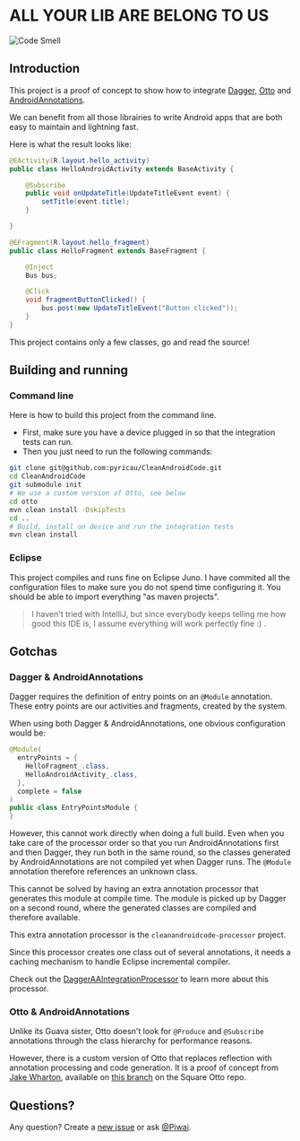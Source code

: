# ALL YOUR LIB ARE BELONG TO US

![Code Smell](https://raw.github.com/pyricau/CleanAndroidCode/master/assets/android_smell.png)

## Introduction

This project is a proof of concept to show how to integrate [Dagger](http://square.github.com/dagger/), [Otto](http://square.github.com/otto/) and [AndroidAnnotations](http://androidannotations.org).

We can benefit from all those librairies to write Android apps that are both easy to maintain and lightning fast.

Here is what the result looks like:

```java
@EActivity(R.layout.hello_activity)
public class HelloAndroidActivity extends BaseActivity {

	@Subscribe
	public void onUpdateTitle(UpdateTitleEvent event) {
		setTitle(event.title);
	}

}
```

```java
@EFragment(R.layout.hello_fragment)
public class HelloFragment extends BaseFragment {

	@Inject
	Bus bus;

	@Click
	void fragmentButtonClicked() {
		bus.post(new UpdateTitleEvent("Button clicked"));
	}
}
```

This project contains only a few classes, go and read the source!

## Building and running

### Command line

Here is how to build this project from the command line. 

* First, make sure you have a device plugged in so that the integration tests can run.
* Then you just need to run the following commands:

```bash
git clone git@github.com:pyricau/CleanAndroidCode.git
cd CleanAndroidCode
git submodule init
# We use a custom version of Otto, see below
cd otto
mvn clean install -DskipTests
cd ..
# Build, install on device and run the integration tests
mvn clean install
```

### Eclipse

This project compiles and runs fine on Eclipse Juno. I have commited all the configuration files to make sure you do not spend time configuring it. You should be able to import everything "as maven projects".

> I haven't tried with IntelliJ, but since everybody keeps telling me how good this IDE is, I assume everything will work perfectly fine :) .

## Gotchas

### Dagger & AndroidAnnotations

Dagger requires the definition of entry points on an `@Module` annotation. These entry points are our activities and fragments, created by the system.

When using both Dagger & AndroidAnnotations, one obvious configuration would be:

```java
@Module(
  entryPoints = {
    HelloFragment_.class,
   	HelloAndroidActivity_.class,
  },
  complete = false
)
public class EntryPointsModule {
}
```

However, this cannot work directly when doing a full build. Even when you take care of the processor order so that you run AndroidAnnotations first and then Dagger, they run both in the same round, so the classes generated by AndroidAnnotations are not compiled yet when Dagger runs. The `@Module` annotation therefore references an unknown class.

This cannot be solved by having an extra annotation processor that generates this module at compile time. The module is picked up by Dagger on a second round, where the generated classes are compiled and therefore available.

This extra annotation processor is the `cleanandroidcode-processor` project.

Since this processor creates one class out of several annotations, it needs a caching mechanism to handle Eclipse incremental compiler.

Check out the [DaggerAAIntegrationProcessor](https://github.com/pyricau/CleanAndroidCode/blob/master/cleanandroidcode-processor/src/main/java/info/piwai/cleanandroidcode/DaggerAAIntegrationProcessor.java) to learn more about this processor.

### Otto & AndroidAnnotations

Unlike its Guava sister, Otto doesn't look for `@Produce` and `@Subscribe` annotations through the class hierarchy for performance reasons.

However, there is a custom version of Otto that replaces reflection with annotation processing and code generation.
It is a proof of concept from [Jake Wharton](https://github.com/JakeWharton), available on [this branch](https://github.com/square/otto/tree/code-gen) on the Square Otto repo.

## Questions?

Any question? Create a [new issue](https://github.com/pyricau/CleanAndroidCode/issues/new) or ask [@Piwai](http://twitter.com/piwai).